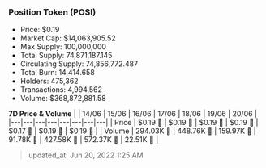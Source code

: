 
  ### Position Token (POSI)
  - Price: $0.19
  - Market Cap: $14,063,905.52
  - Max Supply: 100,000,000
  - Total Supply: 74,871,187.145
  - Circulating Supply: 74,856,772.487
  - Total Burn: 14,414.658
  - Holders: 475,362
  - Transactions: 4,994,562
  - Volume: $368,872,881.58

  **7D Price & Volume**
  | | 14&#x2F;06 | 15&#x2F;06 | 16&#x2F;06 | 17&#x2F;06 | 18&#x2F;06 | 19&#x2F;06 | 20&#x2F;06 |
  |---|---|---|---|---|---|---|---|
  | Price | $0.19 🔻 | $0.19 🚀 | $0.19 🔻 | $0.19 🚀 | $0.17 🔻 | $0.19 🚀 | $0.19 🔻 |
  | Volume | 294.03K 🔻 | 448.76K 🚀 | 159.97K 🔻 | 91.78K 🔻 | 427.58K 🚀 | 572.37K 🚀 | 22.51K 🔻 |

  > updated_at: Jun 20, 2022 1:25 AM
